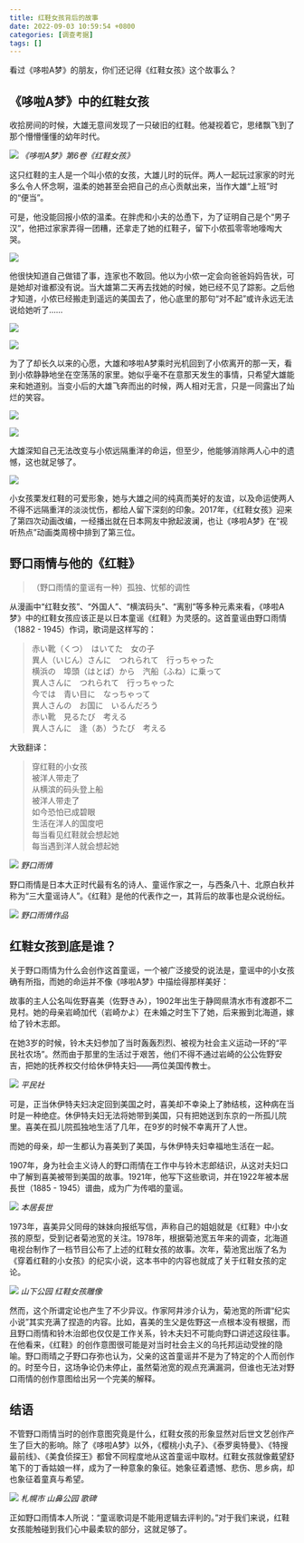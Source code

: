 ```yaml
---
title: 红鞋女孩背后的故事
date: 2022-09-03 10:59:54 +0800
categories: [调查考据]
tags: []
---
```



看过《哆啦A梦》的朋友，你们还记得《红鞋女孩》这个故事么？

## **《哆啦A梦》中的红鞋女孩**

收拾房间的时候，大雄无意间发现了一只破旧的红鞋。他凝视着它，思绪飘飞到了那个懵懵懂懂的幼年时代。

![](https://pica.zhimg.com/80/v2-0401c7415af25784186ffb39c756f61b_1440w.jpg?source=d16d100b)
_《哆啦A梦》第6卷《红鞋女孩》_

这只红鞋的主人是一个叫小侬的女孩，大雄儿时的玩伴。两人一起玩过家家的时光多么令人怀念啊，温柔的她甚至会把自己的点心贡献出来，当作大雄“上班”时的“便当”。

可是，他没能回报小侬的温柔。在胖虎和小夫的怂恿下，为了证明自己是个“男子汉”，他把过家家弄得一团糟，还拿走了她的红鞋子，留下小侬孤零零地嚎啕大哭。

![](https://pic1.zhimg.com/80/v2-6dfdfec2eed18f43c5456bf34569cf48_1440w.jpg?source=d16d100b)

他很快知道自己做错了事，连家也不敢回。他以为小侬一定会向爸爸妈妈告状，可是她却对谁都没有说。当大雄第二天再去找她的时候，她已经不见了踪影。之后他才知道，小侬已经搬走到遥远的美国去了，他心底里的那句“对不起”或许永远无法说给她听了……

![](https://pic1.zhimg.com/80/v2-9adce976e4026775c183a407633029f8_1440w.jpg?source=d16d100b)

![](https://pic2.zhimg.com/80/v2-acb67a24a77c325fae6f0bde3c295262_1440w.jpg?source=d16d100b)

为了了却长久以来的心愿，大雄和哆啦A梦乘时光机回到了小侬离开的那一天，看到小侬静静地坐在空荡荡的家里。她似乎毫不在意那天发生的事情，只希望大雄能来和她道别。当变小后的大雄飞奔而出的时候，两人相对无言，只是一同露出了灿烂的笑容。

![](https://pica.zhimg.com/80/v2-51ec20aefa63bd42dc481988b8e12a9c_1440w.jpg?source=d16d100b)

![](https://picx.zhimg.com/80/v2-0dee0103f582185f444b6a053b370332_1440w.jpg?source=d16d100b)

大雄深知自己无法改变与小侬远隔重洋的命运，但至少，他能够消除两人心中的遗憾，这也就足够了。

![](https://pic3.zhimg.com/80/v2-f160f0f81f4a151c64fc0f99df1d3487_1440w.jpg?source=d16d100b)

小女孩栗发红鞋的可爱形象，她与大雄之间的纯真而美好的友谊，以及命运使两人不得不远隔重洋的淡淡忧伤，都给人留下深刻的印象。2017年，《红鞋女孩》迎来了第四次动画改编，一经播出就在日本网友中掀起波澜，也让《哆啦A梦》在“视听热点”动画类周榜中排到了第三位。

## 野口雨情与他的《红鞋》

> （野口雨情的童谣有一种）孤独、忧郁的调性

从漫画中“红鞋女孩”、“外国人”、“横滨码头”、“离别”等多种元素来看，《哆啦A梦》中的红鞋女孩应该正是以日本童谣《红鞋》为灵感的。这首童谣由野口雨情（1882 - 1945）作词，歌词是这样写的：

> 赤い靴（くつ）　はいてた　女の子  
> 異人（いじん）さんに　つれられて　行っちゃった  
> 横浜の　埠頭（はとば）から　汽船（ふね）に乗って  
> 異人さんに　つれられて　行っちゃった  
> 今では　青い目に　なっちゃって  
> 異人さんの　お国に　いるんだろう  
> 赤い靴　見るたび　考える  
> 異人さんに　逢（あ）うたび　考える

大致翻译：

> 穿红鞋的小女孩  
> 被洋人带走了  
> 从横滨的码头登上船  
> 被洋人带走了  
> 如今恐怕已成碧眼  
> 生活在洋人的国度吧  
> 每当看见红鞋就会想起她  
> 每当遇到洋人就会想起她

![](https://pic1.zhimg.com/80/v2-a142d4bcdd447d60c548d1bfe207b9b2_1440w.jpg?source=d16d100b)
_野口雨情_

野口雨情是日本大正时代最有名的诗人、童谣作家之一，与西条八十、北原白秋并称为“三大童谣诗人”。《红鞋》是他的代表作之一，其背后的故事也是众说纷纭。

![](https://pica.zhimg.com/80/v2-6941a4391f41f1a3d254affbf26733bf_1440w.jpg?source=d16d100b)
_野口雨情作品_

## 红鞋女孩到底是谁？

关于野口雨情为什么会创作这首童谣，一个被广泛接受的说法是，童谣中的小女孩确有所指，而她的命运并不像《哆啦A梦》中描绘得那样美好：

故事的主人公名叫佐野喜美（佐野きみ），1902年出生于静岡県清水市有渡郡不二見村。她的母亲岩崎加代（岩崎かよ）在未婚之时生下了她，后来搬到北海道，嫁给了铃木志郎。

在她3岁的时候，铃木夫妇参加了当时轰轰烈烈、被视为社会主义运动一环的“平民社农场”。然而由于那里的生活过于艰苦，他们不得不通过岩崎的公公佐野安吉，把她的抚养权交付给休伊特夫妇——两位美国传教士。

![](https://pic1.zhimg.com/80/v2-671d88432ffc364a082fb22e5837dec0_1440w.jpg?source=d16d100b)
_平民社_

可是，正当休伊特夫妇决定回到美国之时，喜美却不幸染上了肺结核，这种病在当时是一种绝症。休伊特夫妇无法将她带到美国，只有把她送到东京的一所孤儿院里。喜美在孤儿院孤独地生活了几年，在9岁的时候不幸离开了人世。

而她的母亲，却一生都认为喜美到了美国，与休伊特夫妇幸福地生活在一起。

1907年，身为社会主义诗人的野口雨情在工作中与铃木志郎结识，从这对夫妇口中了解到喜美被带到美国的故事。1921年，他写下这些歌词，并在1922年被本居長世（1885 - 1945）谱曲，成为广为传唱的童谣。

![](https://pica.zhimg.com/80/v2-26b58a6156eda91e8a0ef939b4676ad3_1440w.jpg?source=d16d100b)
_本居長世_

1973年，喜美异父同母的妹妹向报纸写信，声称自己的姐姐就是《红鞋》中小女孩的原型，受到记者菊池宽的关注。1978年，根据菊池宽五年来的调查，北海道电视台制作了一档节目公布了上述的红鞋女孩的故事。次年，菊池宽出版了名为《穿着红鞋的小女孩》的纪实小说，这本书中的内容也就成了关于红鞋女孩的定论。

![](https://pic3.zhimg.com/80/v2-ec845816b9327ff086d534123a05c241_1440w.jpg?source=d16d100b)
_山下公园 红鞋女孩雕像_

然而，这个所谓定论也产生了不少异议。作家阿井涉介认为，菊池宽的所谓“纪实小说”其实充满了捏造的内容。比如，喜美的生父是佐野这一点根本没有根据，而且野口雨情和铃木治郎也仅仅是工作关系，铃木夫妇不可能向野口讲述这段往事。在他看来，《红鞋》的创作意图很可能是对当时社会主义的乌托邦运动受挫的隐喻。野口雨晴之子野口存弥也认为，父亲的这首童谣并不是为了特定的个人而创作的。时至今日，这场争论仍未停止，虽然菊池宽的观点充满漏洞，但谁也无法对野口雨情的创作意图给出另一个完美的解释。

## 结语

不管野口雨情当时的创作意图究竟是什么，红鞋女孩的形象显然对后世文艺创作产生了巨大的影响。除了《哆啦A梦》以外，《樱桃小丸子》、《泰罗奥特曼》、《特搜最前线》、《美食侦探王》都曾不同程度地从这首童谣中取材。红鞋女孩就像戴望舒笔下的丁香姑娘一样，成为了一种意象的象征。她象征着遗憾、悲伤、思乡病，却也象征着童真与希望。

![](https://picx.zhimg.com/80/v2-921b66b6c5de5730694500070fec1195_1440w.jpg?source=d16d100b)
_札幌市 山鼻公园 歌碑_

正如野口雨情本人所说：“童谣歌词是不能用逻辑去评判的。”对于我们来说，红鞋女孩能触碰到我们心中最柔软的部分，这就足够了。